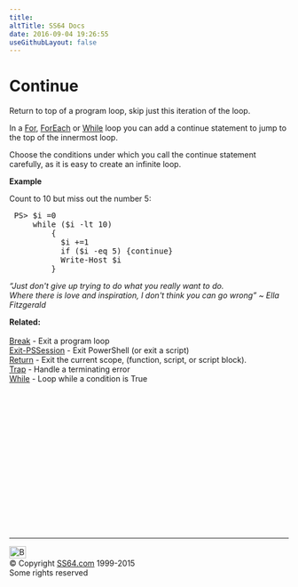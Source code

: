 ```yaml
---
title:
altTitle: SS64 Docs
date: 2016-09-04 19:26:55
useGithubLayout: false
---
```

<!-- #BeginLibraryItem "/Library/head_ps.lbi" --><!-- #EndLibraryItem --><h1>Continue</h1> 
<p>Return to top of a program loop, skip just this iteration of the loop.</p>
<p>In a <a href="for.html">For</a>, <a href="foreach.html">ForEach</a> or <a href="while.html">While</a> loop you can add a <span class="code">continue</span> statement to jump to the top of the innermost loop. </p>
<p>Choose the conditions under which you call the continue statement carefully, as it is easy to create an infinite loop.</p>
<p><b>Example</b></p>
<p>Count to 10 but miss out the number 5:</p>

<pre> PS&gt; $i =0
     while ($i -lt 10)
         {
           $i +=1 
           if ($i -eq 5) {continue}
           Write-Host $i
         }
</pre>
<p class="quote"><i>“Just don't give up trying to do what you really want to do. <br>
Where there is love and inspiration, I don't think you can go wrong” ~ Ella Fitzgerald</i></p>
<p><b>Related:</b><br>
<br>
<a href="break.html">Break</a> - Exit a program loop<br>
<a href="exit-pssession.html">Exit-PSSession</a> - 
Exit PowerShell (or exit a script)<br>
<a href="return.html">Return</a> -  Exit the current scope, (function, script, or script block).<br>
<a href="trap.html">Trap</a> - 
Handle a terminating error<br>
<a href="while.html">While</a> - Loop while a condition is True</p><!-- #BeginLibraryItem "/Library/foot_ps.lbi" --><p>
<!-- PowerShell300 -->
<ins class="adsbygoogle" style="display:inline-block;width:300px;height:250px" data-ad-client="ca-pub-6140977852749469" data-ad-slot="6253539900"></ins>
<script>
(adsbygoogle = window.adsbygoogle || []).push({});
</script></p>
<hr>
<div id="bl" class="footer"><a href="continue.html#"><img src="../images/top.png" width="30" height="22" alt="Back to the Top"></a></div>
<div id="br" class="footer, tagline">© Copyright <a href="../index.html">SS64.com</a> 1999-2015<br>
Some rights reserved</div><!-- #EndLibraryItem -->

